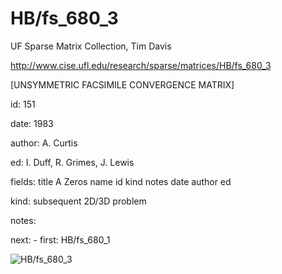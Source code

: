 # HB/fs_680_3

 UF Sparse Matrix Collection, Tim Davis

 http://www.cise.ufl.edu/research/sparse/matrices/HB/fs_680_3

 [UNSYMMETRIC FACSIMILE CONVERGENCE MATRIX]

 id: 151

 date: 1983

 author: A. Curtis

 ed: I. Duff, R. Grimes, J. Lewis

 fields: title A Zeros name id kind notes date author ed

 kind: subsequent 2D/3D problem

 notes:

 next: - first: HB/fs_680_1

![HB/fs_680_3](http://www2.research.att.com/~yifanhu/GALLERY/GRAPHS/GIF_SMALL/HB@fs_680_3.gif)